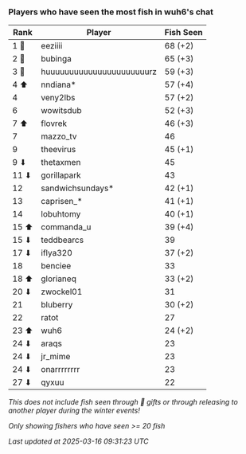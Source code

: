 ### Players who have seen the most fish in wuh6's chat
| Rank | Player | Fish Seen |
|------|--------|-----------|
| 1 🥇  | eeziiii  | 68 (+2) |
| 2 🥈  | bubinga  | 65 (+3) |
| 3 🥉  | huuuuuuuuuuuuuuuuuuuuuurz  | 59 (+3) |
| 4 ⬆ | nndiana*  | 57 (+4) |
| 4  | veny2lbs  | 57 (+2) |
| 6  | wowitsdub  | 52 (+3) |
| 7 ⬆ | flovrek  | 46 (+3) |
| 7  | mazzo_tv  | 46 |
| 9  | theevirus  | 45 (+1) |
| 9 ⬇ | thetaxmen  | 45 |
| 11 ⬇ | gorillapark  | 43 |
| 12  | sandwichsundays*  | 42 (+1) |
| 13  | caprisen_*  | 41 (+1) |
| 14  | lobuhtomy  | 40 (+1) |
| 15 ⬆ | commanda_u  | 39 (+4) |
| 15 ⬇ | teddbearcs  | 39 |
| 17 ⬇ | iflya320  | 37 (+2) |
| 18  | benciee  | 33 |
| 18 ⬆ | glorianeq  | 33 (+2) |
| 20 ⬇ | zwockel01  | 31 |
| 21  | bluberry  | 30 (+2) |
| 22  | ratot  | 27 |
| 23 ⬆ | wuh6  | 24 (+2) |
| 24 ⬇ | araqs  | 23 |
| 24 ⬇ | jr_mime  | 23 |
| 24 ⬇ | onarrrrrrrr  | 23 |
| 27 ⬇ | qyxuu  | 22 |

_This does not include fish seen through 🎁 gifts or through releasing to another player during the winter events!_

_Only showing fishers who have seen >= 20 fish_

_Last updated at 2025-03-16 09:31:23 UTC_